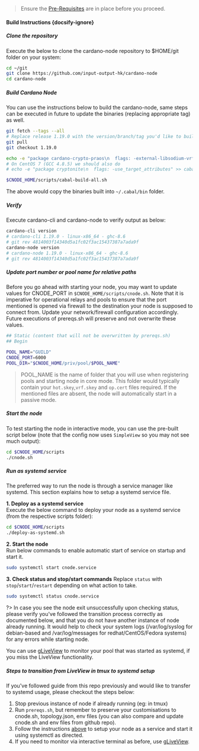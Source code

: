 > Ensure the [Pre-Requisites](basics.md#pre-requisites) are in place before you proceed.

#### Build Instructions {docsify-ignore}

##### Clone the repository

Execute the below to clone the cardano-node repository to $HOME/git folder on your system:

``` bash
cd ~/git
git clone https://github.com/input-output-hk/cardano-node
cd cardano-node
```

##### Build Cardano Node

You can use the instructions below to build the cardano-node, same steps can be executed in future to update the binaries (replacing appropriate tag) as well.

``` bash
git fetch --tags --all
# Replace release 1.19.0 with the version/branch/tag you'd like to build
git pull
git checkout 1.19.0

echo -e "package cardano-crypto-praos\n  flags: -external-libsodium-vrf" > cabal.project.local
# On CentOS 7 (GCC 4.8.5) we should also do
# echo -e "package cryptonite\n  flags: -use_target_attributes" >> cabal.project.local

$CNODE_HOME/scripts/cabal-build-all.sh
```

The above would copy the binaries built into `~/.cabal/bin` folder.

##### Verify

Execute cardano-cli and cardano-node to verify output as below:

```bash
cardano-cli version
# cardano-cli 1.19.0 - linux-x86_64 - ghc-8.6
# git rev 4814003f14340d5a1fc02f3ac15437387a7ada9f
cardano-node version
# cardano-node 1.19.0 - linux-x86_64 - ghc-8.6
# git rev 4814003f14340d5a1fc02f3ac15437387a7ada9f
```

##### Update port number or pool name for relative paths

Before you go ahead with starting your node, you may want to update values for CNODE_PORT in `$CNODE_HOME/scripts/cnode.sh`. Note that it is imperative for operational relays and pools to ensure that the port mentioned is opened via firewall to the destination your node is supposed to connect from. Update your network/firewall configuration accordingly. Future executions of prereqs.sh will preserve and not overwrite these values.

```bash
## Static (content that will not be overwritten by prereqs.sh)
## Begin

POOL_NAME="GUILD"
CNODE_PORT=6000
POOL_DIR="$CNODE_HOME/priv/pool/$POOL_NAME"
```

> POOL_NAME is the name of folder that you will use when registering pools and starting node in core mode. This folder would typically contain your `hot.skey`,`vrf.skey` and `op.cert` files required. If the mentioned files are absent, the node will automatically start in a passive mode.

##### Start the node

To test starting the node in interactive mode, you can use the pre-built script below (note that the config now uses `SimpleView` so you may not see much output):

```bash
cd $CNODE_HOME/scripts
./cnode.sh
```

##### Run as systemd service

The preferred way to run the node is through a service manager like systemd. This section explains how to setup a systemd service file.

**1. Deploy as a systemd service**  
Execute the below command to deploy your node as a systemd service (from the respective scripts folder):
```bash
cd $CNODE_HOME/scripts
./deploy-as-systemd.sh
```

**2. Start the node**  
Run below commands to enable automatic start of service on startup and start it.
``` bash
sudo systemctl start cnode.service
```

**3. Check status and stop/start commands** 
Replace `status` with `stop`/`start`/`restart` depending on what action to take.
``` bash
sudo systemctl status cnode.service
```

?> In case you see the node exit unsuccessfully upon checking status, please verify you've followed the transition process correctly as documented below, and that you do not have another instance of node already running. It would help to check your system logs (/var/log/syslog for debian-based and /var/log/messages for redhat/CentOS/Fedora systems) for any errors while starting node.

You can use [gLiveView](Scripts/gliveview.md) to monitor your pool that was started as systemd, if you miss the LiveView functionality.

##### Steps to transition from LiveView in tmux to systemd setup

If you've followed guide from this repo previously and would like to transfer to systemd usage, please checkout the steps below:

1. Stop previous instance of node if already running (eg: in tmux)
2. Run `prereqs.sh`, but remember to preserve your customisations to cnode.sh, topology.json, env files (you can also compare and update cnode.sh and env files from github repo).
3. Follow the instructions [above](#run-as-systemd-service) to setup your node as a service and start it using systemctl as directed.
4. If you need to monitor via interactive terminal as before, use [gLiveView](Scripts/gliveview.md).

